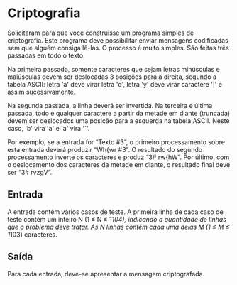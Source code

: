 # Criptografia

Solicitaram para que você construisse um programa simples de criptografia. Este programa deve possibilitar enviar mensagens codificadas sem que alguém consiga lê-las. O processo é muito simples. São feitas três passadas em todo o texto.

Na primeira passada, somente caracteres que sejam letras minúsculas e maiúsculas devem ser deslocadas 3 posições para a direita, segundo a tabela ASCII: letra 'a' deve virar letra 'd', letra 'y' deve virar caractere '|' e assim sucessivamente.

Na segunda passada, a linha deverá ser invertida. Na terceira e última passada, todo e qualquer caractere a partir da metade em diante (truncada) devem ser deslocados uma posição para a esquerda na tabela ASCII. Neste caso, 'b' vira 'a' e 'a' vira '`'.

Por exemplo, se a entrada for “Texto #3”, o primeiro processamento sobre esta entrada deverá produzir “Wh{wr #3”. O resultado do segundo processamento inverte os caracteres e produz “3# rw{hW”. Por último, com o deslocamento dos caracteres da metade em diante, o resultado final deve ser “3# rvzgV”.

## Entrada

A entrada contém vários casos de teste. A primeira linha de cada caso de teste contém um inteiro N (1 ≤ N ≤ 1*104), indicando a quantidade de linhas que o problema deve tratar. As N linhas contém cada uma delas M (1 ≤ M ≤ 1*103) caracteres.

## Saída

Para cada entrada, deve-se apresentar a mensagem criptografada.
